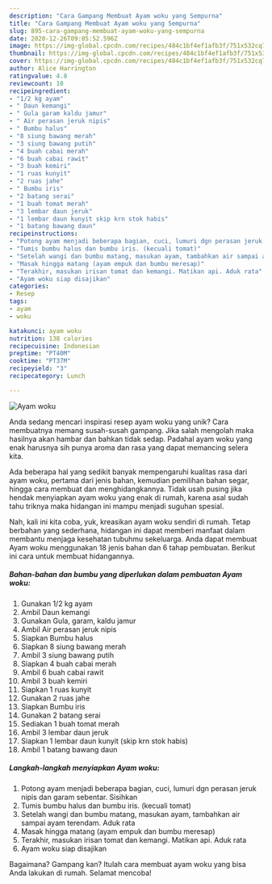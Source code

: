 ```yaml
---
description: "Cara Gampang Membuat Ayam woku yang Sempurna"
title: "Cara Gampang Membuat Ayam woku yang Sempurna"
slug: 895-cara-gampang-membuat-ayam-woku-yang-sempurna
date: 2020-12-26T09:05:52.596Z
image: https://img-global.cpcdn.com/recipes/484c1bf4ef1afb3f/751x532cq70/ayam-woku-foto-resep-utama.jpg
thumbnail: https://img-global.cpcdn.com/recipes/484c1bf4ef1afb3f/751x532cq70/ayam-woku-foto-resep-utama.jpg
cover: https://img-global.cpcdn.com/recipes/484c1bf4ef1afb3f/751x532cq70/ayam-woku-foto-resep-utama.jpg
author: Alice Harrington
ratingvalue: 4.8
reviewcount: 10
recipeingredient:
- "1/2 kg ayam"
- " Daun kemangi"
- " Gula garam kaldu jamur"
- " Air perasan jeruk nipis"
- " Bumbu halus"
- "8 siung bawang merah"
- "3 siung bawang putih"
- "4 buah cabai merah"
- "6 buah cabai rawit"
- "3 buah kemiri"
- "1 ruas kunyit"
- "2 ruas jahe"
- " Bumbu iris"
- "2 batang serai"
- "1 buah tomat merah"
- "3 lembar daun jeruk"
- "1 lembar daun kunyit skip krn stok habis"
- "1 batang bawang daun"
recipeinstructions:
- "Potong ayam menjadi beberapa bagian, cuci, lumuri dgn perasan jeruk nipis dan garam sebentar. Sisihkan"
- "Tumis bumbu halus dan bumbu iris. (kecuali tomat)"
- "Setelah wangi dan bumbu matang, masukan ayam, tambahkan air sampai ayam terendam. Aduk rata"
- "Masak hingga matang (ayam empuk dan bumbu meresap)"
- "Terakhir, masukan irisan tomat dan kemangi. Matikan api. Aduk rata"
- "Ayam woku siap disajikan"
categories:
- Resep
tags:
- ayam
- woku

katakunci: ayam woku 
nutrition: 138 calories
recipecuisine: Indonesian
preptime: "PT40M"
cooktime: "PT37M"
recipeyield: "3"
recipecategory: Lunch

---
```



![Ayam woku](https://img-global.cpcdn.com/recipes/484c1bf4ef1afb3f/751x532cq70/ayam-woku-foto-resep-utama.jpg)

Anda sedang mencari inspirasi resep ayam woku yang unik? Cara membuatnya memang susah-susah gampang. Jika salah mengolah maka hasilnya akan hambar dan bahkan tidak sedap. Padahal ayam woku yang enak harusnya sih punya aroma dan rasa yang dapat memancing selera kita.

Ada beberapa hal yang sedikit banyak mempengaruhi kualitas rasa dari ayam woku, pertama dari jenis bahan, kemudian pemilihan bahan segar, hingga cara membuat dan menghidangkannya. Tidak usah pusing jika hendak menyiapkan ayam woku yang enak di rumah, karena asal sudah tahu triknya maka hidangan ini mampu menjadi suguhan spesial.




Nah, kali ini kita coba, yuk, kreasikan ayam woku sendiri di rumah. Tetap berbahan yang sederhana, hidangan ini dapat memberi manfaat dalam membantu menjaga kesehatan tubuhmu sekeluarga. Anda dapat membuat Ayam woku menggunakan 18 jenis bahan dan 6 tahap pembuatan. Berikut ini cara untuk membuat hidangannya.

<!--inarticleads1-->

##### Bahan-bahan dan bumbu yang diperlukan dalam pembuatan Ayam woku:

1. Gunakan 1/2 kg ayam
1. Ambil  Daun kemangi
1. Gunakan  Gula, garam, kaldu jamur
1. Ambil  Air perasan jeruk nipis
1. Siapkan  Bumbu halus
1. Siapkan 8 siung bawang merah
1. Ambil 3 siung bawang putih
1. Siapkan 4 buah cabai merah
1. Ambil 6 buah cabai rawit
1. Ambil 3 buah kemiri
1. Siapkan 1 ruas kunyit
1. Gunakan 2 ruas jahe
1. Siapkan  Bumbu iris
1. Gunakan 2 batang serai
1. Sediakan 1 buah tomat merah
1. Ambil 3 lembar daun jeruk
1. Siapkan 1 lembar daun kunyit (skip krn stok habis)
1. Ambil 1 batang bawang daun




<!--inarticleads2-->

##### Langkah-langkah menyiapkan Ayam woku:

1. Potong ayam menjadi beberapa bagian, cuci, lumuri dgn perasan jeruk nipis dan garam sebentar. Sisihkan
1. Tumis bumbu halus dan bumbu iris. (kecuali tomat)
1. Setelah wangi dan bumbu matang, masukan ayam, tambahkan air sampai ayam terendam. Aduk rata
1. Masak hingga matang (ayam empuk dan bumbu meresap)
1. Terakhir, masukan irisan tomat dan kemangi. Matikan api. Aduk rata
1. Ayam woku siap disajikan




Bagaimana? Gampang kan? Itulah cara membuat ayam woku yang bisa Anda lakukan di rumah. Selamat mencoba!
